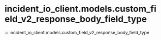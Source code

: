 # incident_io_client.models.custom_field_v2_response_body_field_type

::: incident_io_client.models.custom_field_v2_response_body_field_type
